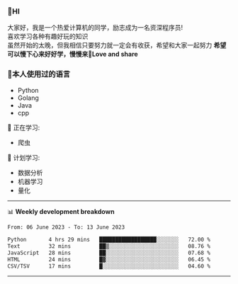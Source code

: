 


### 👋HI
大家好，我是一个热爱计算机的同学，励志成为一名资深程序员!</br>
喜欢学习各种有趣好玩的知识</br>
虽然开始的太晚，但我相信只要努力就一定会有收获，希望和大家一起努力
<b>希望可以慢下心来好好学，慢慢来💪Love and share</b>

### 🧐本人使用过的语言
* Python
* Golang
* Java
* cpp
  
💪 正在学习: 
* 爬虫


🧠 计划学习:
* 数据分析
* 机器学习
* 量化


-------

📊 **Weekly development breakdown**
<!--START_SECTION:waka-->

```txt
From: 06 June 2023 - To: 13 June 2023

Python       4 hrs 29 mins   ██████████████████░░░░░░░   72.00 %
Text         32 mins         ██▒░░░░░░░░░░░░░░░░░░░░░░   08.76 %
JavaScript   28 mins         ██░░░░░░░░░░░░░░░░░░░░░░░   07.68 %
HTML         24 mins         █▓░░░░░░░░░░░░░░░░░░░░░░░   06.45 %
CSV/TSV      17 mins         █░░░░░░░░░░░░░░░░░░░░░░░░   04.60 %
```

<!--END_SECTION:waka-->

-------




<!--
**hanson00/hanson00** is a ✨ _special_ ✨ repository because its `README.md` (this file) appears on your GitHub profile.
Here are some ideas to get you started:
- 🔭 I’m currently working on ...
- 🌱 I’m currently learning ...
- 👯 I’m looking to collaborate on ...
- 🤔 I’m looking for help with ...
- 💬 Ask me about ...
- 📫 How to reach me: ...
- 😄 Pronouns: ...
- ⚡ Fun fact: ...
-->
